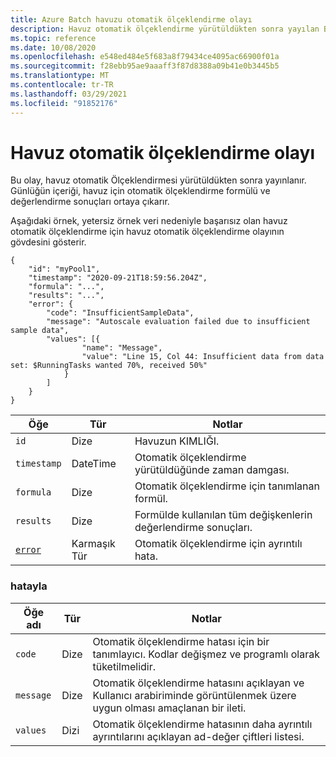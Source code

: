 ```yaml
---
title: Azure Batch havuzu otomatik ölçeklendirme olayı
description: Havuz otomatik ölçeklendirme yürütüldükten sonra yayılan Batch havuzu otomatik ölçeklendirme olayı için başvuru. Günlüğün içeriği, havuz için otomatik ölçeklendirme formülü ve değerlendirme sonuçları ortaya çıkarır.
ms.topic: reference
ms.date: 10/08/2020
ms.openlocfilehash: e548ed484e5f683a8f79434ce4095ac66900f01a
ms.sourcegitcommit: f28ebb95ae9aaaff3f87d8388a09b41e0b3445b5
ms.translationtype: MT
ms.contentlocale: tr-TR
ms.lasthandoff: 03/29/2021
ms.locfileid: "91852176"
---
```

# <a name="pool-autoscale-event"></a>Havuz otomatik ölçeklendirme olayı

 Bu olay, havuz otomatik Ölçeklendirmesi yürütüldükten sonra yayınlanır. Günlüğün içeriği, havuz için otomatik ölçeklendirme formülü ve değerlendirme sonuçları ortaya çıkarır.

 Aşağıdaki örnek, yetersiz örnek veri nedeniyle başarısız olan havuz otomatik ölçeklendirme için havuz otomatik ölçeklendirme olayının gövdesini gösterir.

```
{
    "id": "myPool1",
    "timestamp": "2020-09-21T18:59:56.204Z",
    "formula": "...",
    "results": "...",
    "error": {
        "code": "InsufficientSampleData",
        "message": "Autoscale evaluation failed due to insufficient sample data",
        "values": [{
                "name": "Message",
                "value": "Line 15, Col 44: Insufficient data from data set: $RunningTasks wanted 70%, received 50%"
            }
        ]
    }
}
```

|Öğe|Tür|Notlar|
|-------------|----------|-----------|
|`id`|Dize|Havuzun KIMLIĞI.|
|`timestamp`|DateTime|Otomatik ölçeklendirme yürütüldüğünde zaman damgası.|
|`formula`|Dize|Otomatik ölçeklendirme için tanımlanan formül.|
|`results`|Dize|Formülde kullanılan tüm değişkenlerin değerlendirme sonuçları.|
|[`error`](#error)|Karmaşık Tür|Otomatik ölçeklendirme için ayrıntılı hata.|

###  <a name="error"></a><a name="error"></a> hatayla

|Öğe adı|Tür|Notlar|
|------------------|----------|-----------|
|`code`|Dize|Otomatik ölçeklendirme hatası için bir tanımlayıcı. Kodlar değişmez ve programlı olarak tüketilmelidir.|
|`message`|Dize|Otomatik ölçeklendirme hatasını açıklayan ve Kullanıcı arabiriminde görüntülenmek üzere uygun olması amaçlanan bir ileti.|
|`values`|Dizi|Otomatik ölçeklendirme hatasının daha ayrıntılı ayrıntılarını açıklayan ad-değer çiftleri listesi.|
